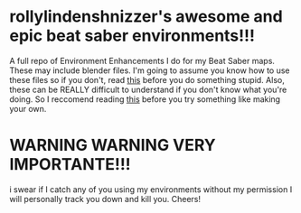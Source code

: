 # rollylindenshnizzer's awesome and epic beat saber environments!!!
A full repo of Environment Enhancements I do for my Beat Saber maps. These may include blender files.
I'm going to assume you know how to use these files so if you don't, read [this](https://github.com/Aeroluna/Heck/wiki/EnvironmentJSONS) before you do something stupid.
Also, these can be REALLY difficult to understand if you don't know what you're doing. So I reccomend reading [this](https://github.com/Aeroluna/Heck/wiki/Environment) before you try something like making your own.

# WARNING WARNING VERY IMPORTANTE!!!
i swear if I catch any of you using my environments without my permission I will personally track you down and kill you. Cheers!
